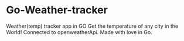 # Go-Weather-tracker
Weather(temp) tracker app in GO
Get the temperature of any city in the World! Connected to openweatherApi. Made with love in Go.
